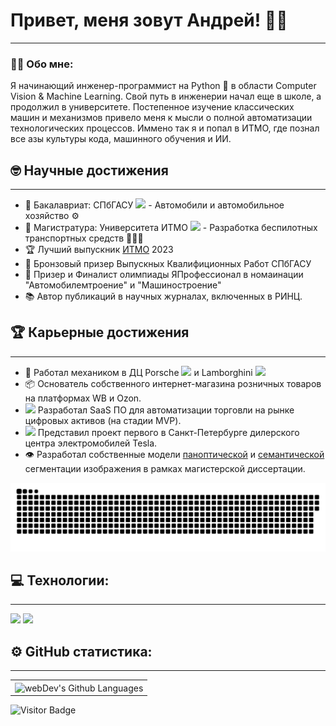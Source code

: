 # Привет, меня зовут Андрей! 👋🏻

---

### :man_technologist: Обо мне:

Я начинающий инженер-программист на Python 🐍 в области Computer Vision & Machine Learning. Свой путь в инженерии начал еще в школе, а продолжил в университете. Постепенное изучение классических машин и механизмов привело меня к мысли о полной автоматизации технологических процессов. Иммено так я и попал в ИТМО, где познал все азы культуры кода, машинного обучения и ИИ. 

## 🤓 Научные достижения
---
- 📕 Бакалавриат: СПбГАСУ <img src="https://nwasz.ru/images/SPSUACE.png" width="15px"> - Автомобили и автомобильное хозяйство ⚙️
- 📕 Магистратура: Университета ИТМО <img src="https://picloud.pw/media/resources/logo/unnamed.png" width="20px"> - Разработка беспилотных транспортных средств 👨🏼‍💻
- 🏆 Лучший выпускник [ИТМО](https://live.itmo.ru/championship#m4) 2023
- 🥉 Бронзовый призер Выпускных Квалифиционных Работ СПбГАСУ
- 🥈 Призер и Финалист олимпиады ЯПрофессионал в номаинации "Автомобилемтроение" и "Машиностроение"
- 📚 Автор публикаций в научных журналах, включенных в РИНЦ.

## 🏆 Карьерные достижения
---
- 🔧 Работал механиком в ДЦ Porsche  <img src="https://www.gifservice.fr/img/gif-vignette-small/db48e7e874e45b74f3479380ceda3d1a/11850-transport-cars-porsche-logo.gif" width="15px"> и Lamborghini <img src="https://www.gifservice.fr/img/gif-vignette-small/cbde04519a4ed002e7280fde7ef54a56/148225-transport-cars-langorghini-logo.gif" width="15px">
- 📦 Основатель собственного интернет-магазина розничных товаров на платформах WB и Ozon.
- <img src= "https://sun9-23.userapi.com/impg/0nmv_QmipkZh5Ove5fmxfvT3GBiLI_7NcA7clQ/SCJ1n7H2xSs.jpg?size=2560x2560&quality=95&sign=24956f6be1c7fe8802870b385cb5adf2&type=album" width="15px">  Разработал SaaS ПО для автоматизации торговли на рынке цифровых активов (на стадии MVP).
- <img src="https://upload.wikimedia.org/wikipedia/commons/thumb/b/bb/Tesla_T_symbol.svg/800px-Tesla_T_symbol.svg.png" width="15px"> Представил проект первого в Санкт-Петербурге дилерского центра электромобилей Tesla.
- 👁️ Разработал собственные модели [паноптической](https://github.com/2WelcomeHome1/EfficientPanopticModel) и [семантической](https://github.com/2WelcomeHome1/EfficientUDet) сегментации изображения в рамках магистерской диссертации.

<p align="center">
 <img width="800" src="img/github-snake.svg" alt="snake"/>
</p>

## 💻 Технологии:
---
<img src= "https://upload.wikimedia.org/wikipedia/commons/thumb/c/c3/Python-logo-notext.svg/1200px-Python-logo-notext.svg.png" width="70px">  <img src= "https://avatars.dzeninfra.ru/get-zen_doc/5227693/pub_6328247ea6c25d694021085e_632824d27384a318ad83cad3/scale_1200" width="70px"> 


## ⚙️ GitHub статистика:
---
<table align="center">
  <tr>
    <td>
      <img height="195px" align="center" alt="webDev's Github Languages" src="https://github-readme-stats-sigma-five.vercel.app/api/top-langs/?username=2WelcomeHome1&layout=compact&theme=vision-friendly-dark" />
    </td>
  </tr>
</table>

![Visitor Badge](https://visitor-badge.laobi.icu/badge?page_id=2WelcomeHome1)
